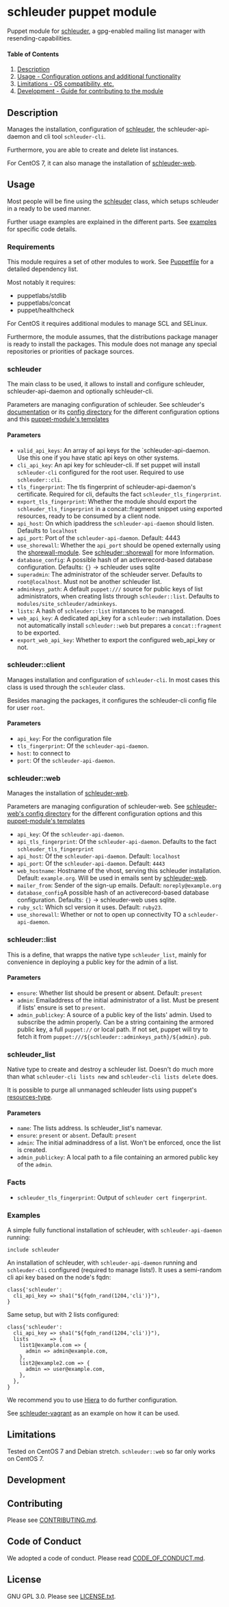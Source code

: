 # schleuder puppet module

Puppet module for [schleuder](https://schleuder.nadir.org), a gpg-enabled mailing list manager with resending-capabilities.

#### Table of Contents

1. [Description](#description)
1. [Usage - Configuration options and additional functionality](#usage)
1. [Limitations - OS compatibility, etc.](#limitations)
1. [Development - Guide for contributing to the module](#development)

## Description


Manages the installation, configuration of [schleuder](https://schleuder.nadir.org), the schleuder-api-daemon and cli tool `schleuder-cli`.

Furthermore, you are able to create and delete list instances.

For CentOS 7, it can also manage the installation of [schleuder-web](https://0xacab.org/schleuder/schleuder-web).


## Usage

Most people will be fine using the [schleuder](README.md#schleuder) class, which setups schleuder in a ready to be used
manner.

Further usage examples are explained in the different parts. See [examples](README.md#examples) for specific code details.

### Requirements

This module requires a set of other modules to work. See [Puppetfile](Puppetfile) for a detailed dependency list.

Most notably it requires:

* puppetlabs/stdlib
* puppetlabs/concat
* puppet/healthcheck

For CentOS it requires additional modules to manage SCL and SELinux.

Furthermore, the module assumes, that the distributions package manager is ready to install the packages. This
module does not manage any special repositories or priorities of package sources.

### schleuder

The main class to be used, it allows to install and configure schleuder, schleuder-api-daemon and optionally schleuder-cli.

Parameters are managing configuration of schleuder. See schleuder's [documentation](https://schleuder.nadir.org/docs/#configuration) or its [config directory](https://0xacab.org/schleuder/schleuder/tree/master/etc) for the different configuration options and this [puppet-module's templates](templates/)

#### Parameters

* `valid_api_keys`: An array of api keys for the `schleuder-api-daemon. Use this one if you have static api keys on other systems.
* `cli_api_key`: An api key for schleuder-cli. If set puppet will install `schleuder-cli` configured for the root user. Required to use `schleuder::cli`.
* `tls_fingerprint`: The tls fingerprint of schleuder-api-daemon's certificate. Required for cli, defaults the fact `schleuder_tls_fingerprint`.
* `export_tls_fingerprint`: Whether the module should export the `schleuder_tls_fingerprint` in a concat::fragment snippet using exported resources, ready to be consumed by a client node.
* `api_host`: On which ipaddress the `schleuder-api-daemon` should listen. Defaults to `localhost`
* `api_port`: Port of the `schleuder-api-daemon`. Default: 4443
* `use_shorewall`: Whether the `api_port` should be opened externally using the [shorewall-module](https://git-ipuppet.immerda.ch/module-shorewall). See [schleuder::shorewall](manifests/shorewall.pp) for more Information.
* `database_config`: A possible hash of an activerecord-based database configuration. Defaults: `{}` -> schleuder uses sqlite
* `superadmin`: The administrator of the schleuder server. Defaults to `root@localhost`. Must not be another schleuder list.
* `adminkeys_path`: A default `puppet:///` source for public keys of list administrators, when creating lists through `schleuder::list`. Defaults to `modules/site_schleuder/adminkeys`.
* `lists`: A hash of `schleuder::list` instances to be managed.
* `web_api_key`: A dedicated api_key for a `schleuder::web` installation. Does not automatically install `schleuder::web` but prepares a `concat::fragment` to be exported.
* `export_web_api_key`: Whether to export the configured web_api_key or not.

### schleuder::client

Manages installation and configuration of `schleuder-cli`. In most cases this class is used through the `schleuder` class.

Besides managing the packages, it configures the schleuder-cli config file for user `root`.

#### Parameters

* `api_key`: For the configuration file
* `tls_fingerprint`: Of the `schleuder-api-daemon`.
* `host`: to connect to
* `port`: Of the `schleuder-api-daemon`.

### schleuder::web

Manages the installation of [schleuder-web](https://0xacab.org/schleuder/schleuder-web).

Parameters are managing configuration of schleuder-web. See [schleuder-web's config directory](https://0xacab.org/schleuder/schleuder-web/tree/master/config) for the different configuration options and this [puppet-module's templates](templates/web/)

* `api_key`: Of the `schleuder-api-daemon`.
* `api_tls_fingerprint`:  Of the `schleuder-api-daemon`. Defaults to the fact `schleuder_tls_fingerprint`
* `api_host`: Of the `schleuder-api-daemon`. Default: `localhost`
* `api_port`: Of the `schleuder-api-daemon`. Default: `4443`
* `web_hostname`: Hostname of the vhost, serving this schleuder installation. Default: `example.org`. Will be used in emails sent by [schleuder-web](https://0xacab.org/schleuder/schleuder-web).
* `mailer_from`: Sender of the sign-up emails. Default: `noreply@example.org`
* `database_config`A possible hash of an activerecord-based database configuration. Defaults: `{}` -> schleuder-web uses sqlite.
* `ruby_scl`: Which scl version it uses. Default: `ruby23`.
* `use_shorewall`: Whether or not to open up connectivity TO a `schleuder-api-daemon`.

### schleuder::list

This is a define, that wrapps the native type `schleuder_list`, mainly for convenience in deploying a public key for the admin of a list.

#### Parameters

* `ensure`: Whether list should be present or absent. Default: `present`
* `admin`: Emailaddress of the initial administrator of a list. Must be present if lists' ensure is set to `present`.
* `admin_publickey`: A source of a public key of the lists' admin. Used to subscribe the admin properly. Can be a string containing the armored public key, a full `puppet://` or local path. If not set, puppet will try to fetch it from `puppet:///${schleuder::adminkeys_path}/${admin}.pub`.

### schleuder_list

Native type to create and destroy a schleuder list. Doesn't do much more than what `schleuder-cli lists new` and `schleuder-cli lists delete` does.

It is possible to purge all unmanaged schleuder lists using puppet's [resources-type](https://docs.puppet.com/puppet/latest/type.html#resources).

#### Parameters

* `name`: The lists address. Is schleuder_list's namevar.
* `ensure`: `present` or `absent`. Default: `present`
* `admin`: The initial adminaddress of a list. Won't be enforced, once the list is created.
* `admin_publickey`: A local path to a file containing an armored public key of the `admin`.

### Facts

* `schleuder_tls_fingerprint`: Output of `schleuder cert fingerprint`.

### Examples

A simple fully functional installation of schleuder, with `schleuder-api-daemon` running:

    include schleuder

An installation of schleuder, with `schleuder-api-daemon` running and `schleuder-cli` configured (required to manage lists!). It uses a semi-random cli api key based on the node's fqdn:

    class{'schleuder':
      cli_api_key => sha1("${fqdn_rand(1204,'cli')}"),
    }

Same setup, but with 2 lists configured:

    class{'schleuder':
      cli_api_key => sha1("${fqdn_rand(1204,'cli')}"),
      lists       => {
        list1@example.com => {
          admin => admin@example.com,
        },
        list2@example2.com => {
          admin => user@example.com,
        },
      },
    }

We recommend you to use [Hiera](https://docs.puppet.com/hiera/) to do further configuration.


See [schleuder-vagrant](https://0xacab.org/schleuder/schleuder-vagrant) as an example on how it can be used.

## Limitations

Tested on CentOS 7 and Debian stretch. `schleuder::web` so far only works on CentOS 7.

## Development

Contributing
------------

Please see [CONTRIBUTING.md](CONTRIBUTING.md).


Code of Conduct
---------------

We adopted a code of conduct. Please read [CODE_OF_CONDUCT.md](CODE_OF_CONDUCT.md).


License
-------

GNU GPL 3.0. Please see [LICENSE.txt](LICENSE.txt).

